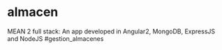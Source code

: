 # almacen
MEAN 2 full stack: An app developed in Angular2, MongoDB, ExpressJS and NodeJS
#gestion_almacenes
